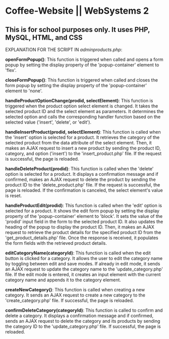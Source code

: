 # Coffee-Website || WebSystems 2
## This is for school purposes only. It uses PHP, MySQL, HTML, and CSS

EXPLANATION FOR THE SCRIPT IN _adminproducts.php_:

**openFormPopup()**: This function is triggered when called and opens a form popup by setting the display property of the 'popup-container' element to 'flex'.

**closeFormPopup()**: This function is triggered when called and closes the form popup by setting the display property of the 'popup-container' element to 'none'.

**handleProductOptionChange(prodid, selectElement)**: This function is triggered when the product option select element is changed. It takes the selected product ID and the select element as parameters. It determines the selected option and calls the corresponding handler function based on the selected value ('insert', 'delete', or 'edit').

**handleInsertProduct(prodid, selectElement)**: This function is called when the 'insert' option is selected for a product. It retrieves the category of the selected product from the data attribute of the select element. Then, it makes an AJAX request to insert a new product by sending the product ID, category, and option ('insert') to the 'insert_product.php' file. If the request is successful, the page is reloaded.

**handleDeleteProduct(prodid)**: This function is called when the 'delete' option is selected for a product. It displays a confirmation message and if confirmed, makes an AJAX request to delete the product by sending the product ID to the 'delete_product.php' file. If the request is successful, the page is reloaded. If the confirmation is canceled, the select element's value is reset.

**handleProductEdit(prodid)**: This function is called when the 'edit' option is selected for a product. It shows the edit form popup by setting the display property of the 'popup-container' element to 'block'. It sets the value of the 'prodid' input field in the form to the selected product ID. It also updates the heading of the popup to display the product ID. Then, it makes an AJAX request to retrieve the product details for the specified product ID from the 'get_product_details.php' file. Once the response is received, it populates the form fields with the retrieved product details.

**editCategoryName(categoryId)**: This function is called when the edit button is clicked for a category. It allows the user to edit the category name by toggling between edit and save modes. If already in edit mode, it sends an AJAX request to update the category name to the 'update_category.php' file. If the edit mode is entered, it creates an input element with the current category name and appends it to the category element.

**createNewCategory()**: This function is called when creating a new category. It sends an AJAX request to create a new category to the 'create_category.php' file. If successful, the page is reloaded.

**confirmDeleteCategory(categoryId)**: This function is called to confirm and delete a category. It displays a confirmation message and if confirmed, sends an AJAX request to delete the category and its products by sending the category ID to the 'update_category.php' file. If successful, the page is reloaded.
